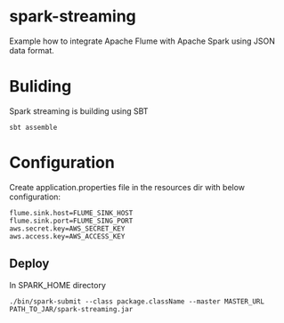 # spark-streaming

Example how to integrate Apache Flume with Apache Spark using JSON data format. 

# Buliding 
Spark streaming is building using SBT
    
    sbt assemble
    
# Configuration 
Create application.properties file in the resources dir with below configuration:

    flume.sink.host=FLUME_SINK_HOST
    flume.sink.port=FLUME_SING_PORT
    aws.secret.key=AWS_SECRET_KEY
    aws.access.key=AWS_ACCESS_KEY

    
## Deploy 
In SPARK_HOME directory

    ./bin/spark-submit --class package.className --master MASTER_URL 
    PATH_TO_JAR/spark-streaming.jar 



